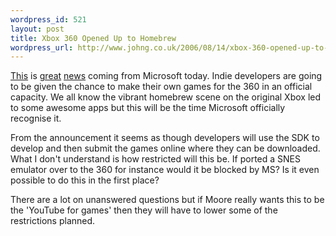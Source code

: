 ```yaml
--- 
wordpress_id: 521
layout: post
title: Xbox 360 Opened Up to Homebrew
wordpress_url: http://www.johng.co.uk/2006/08/14/xbox-360-opened-up-to-homebrew/
---
```

<a href="http://blogs.guardian.co.uk/games/archives/2006/08/14/xbox_360_opens_up_to_indie_coders.html">This</a> is <a href="http://www.gamasutra.com/php-bin/news_index.php?story=10458">great</a> <a href="http://news.bbc.co.uk/1/hi/technology/4789809.stm">news</a> coming from Microsoft today. Indie developers are going to be given the chance to make their own games for the 360 in an official capacity. We all know the vibrant homebrew scene on the original Xbox led to some awesome apps but this will be the time Microsoft officially recognise it.

From the announcement it seems as though developers will use the SDK to develop and then submit the games online where they can be downloaded. What I don't understand is how restricted will this be. If ported a SNES emulator over to the 360 for instance would it be blocked by MS? Is it even possible to do this in the first place?

There are a lot on unanswered questions but if Moore really wants this to be the 'YouTube for games' then they will have to lower some of the restrictions planned.

